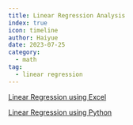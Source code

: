 ```yaml
---
title: Linear Regression Analysis
index: true
icon: timeline
author: Haiyue
date: 2023-07-25
category:
  - math
tag:
  - linear regression
---
```



[Linear Regression using Excel](https://www.investopedia.com/ask/answers/062215/how-can-i-run-linear-and-multiple-regressions-excel.asp)

[Linear Regression using Python](https://realpython.com/linear-regression-in-python/)


